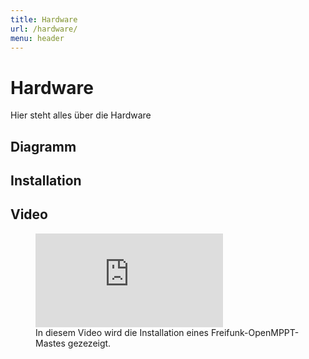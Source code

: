 ```yaml
---
title: Hardware
url: /hardware/
menu: header
---
```

# Hardware

Hier steht alles über die Hardware

## Diagramm


## Installation


## Video
<figure>
<div class="iframe-wrapper">
<iframe src="https://www.youtube-nocookie.com/embed/BxFpY2tsPtU?rel=0" frameborder="0" allow="autoplay; encrypted-media" allowfullscreen></iframe>
</div>
<figcaption>
In diesem Video wird die Installation eines Freifunk-OpenMPPT-Mastes gezezeigt.
</figcaption>
</figure>
